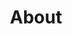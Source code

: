 ---
title: "About"
draft: false
single: true
showAuthor: false
showDate: false
showPagination: false
showReadingTime: false
---